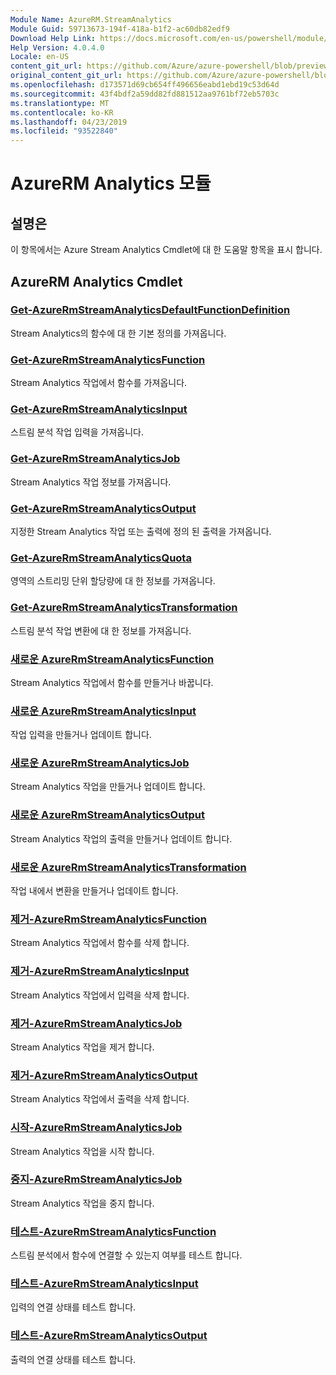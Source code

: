 ```yaml
---
Module Name: AzureRM.StreamAnalytics
Module Guid: 59713673-194f-418a-b1f2-ac60db82edf9
Download Help Link: https://docs.microsoft.com/en-us/powershell/module/azurerm.streamanalytics
Help Version: 4.0.4.0
Locale: en-US
content_git_url: https://github.com/Azure/azure-powershell/blob/preview/src/ResourceManager/StreamAnalytics/Commands.StreamAnalytics/help/AzureRM.StreamAnalytics.md
original_content_git_url: https://github.com/Azure/azure-powershell/blob/preview/src/ResourceManager/StreamAnalytics/Commands.StreamAnalytics/help/AzureRM.StreamAnalytics.md
ms.openlocfilehash: d173571d69cb654ff496656eabd1ebd19c53d64d
ms.sourcegitcommit: 43f4bdf2a59dd82fd881512aa9761bf72eb5703c
ms.translationtype: MT
ms.contentlocale: ko-KR
ms.lasthandoff: 04/23/2019
ms.locfileid: "93522840"
---
```

# AzureRM Analytics 모듈
## 설명은
이 항목에서는 Azure Stream Analytics Cmdlet에 대 한 도움말 항목을 표시 합니다.

## AzureRM Analytics Cmdlet
### [Get-AzureRmStreamAnalyticsDefaultFunctionDefinition](Get-AzureRmStreamAnalyticsDefaultFunctionDefinition.md)
Stream Analytics의 함수에 대 한 기본 정의를 가져옵니다.

### [Get-AzureRmStreamAnalyticsFunction](Get-AzureRmStreamAnalyticsFunction.md)
Stream Analytics 작업에서 함수를 가져옵니다.

### [Get-AzureRmStreamAnalyticsInput](Get-AzureRmStreamAnalyticsInput.md)
스트림 분석 작업 입력을 가져옵니다.

### [Get-AzureRmStreamAnalyticsJob](Get-AzureRmStreamAnalyticsJob.md)
Stream Analytics 작업 정보를 가져옵니다.

### [Get-AzureRmStreamAnalyticsOutput](Get-AzureRmStreamAnalyticsOutput.md)
지정한 Stream Analytics 작업 또는 출력에 정의 된 출력을 가져옵니다.

### [Get-AzureRmStreamAnalyticsQuota](Get-AzureRmStreamAnalyticsQuota.md)
영역의 스트리밍 단위 할당량에 대 한 정보를 가져옵니다.

### [Get-AzureRmStreamAnalyticsTransformation](Get-AzureRmStreamAnalyticsTransformation.md)
스트림 분석 작업 변환에 대 한 정보를 가져옵니다.

### [새로운 AzureRmStreamAnalyticsFunction](New-AzureRmStreamAnalyticsFunction.md)
Stream Analytics 작업에서 함수를 만들거나 바꿉니다.

### [새로운 AzureRmStreamAnalyticsInput](New-AzureRmStreamAnalyticsInput.md)
작업 입력을 만들거나 업데이트 합니다.

### [새로운 AzureRmStreamAnalyticsJob](New-AzureRmStreamAnalyticsJob.md)
Stream Analytics 작업을 만들거나 업데이트 합니다.

### [새로운 AzureRmStreamAnalyticsOutput](New-AzureRmStreamAnalyticsOutput.md)
Stream Analytics 작업의 출력을 만들거나 업데이트 합니다.

### [새로운 AzureRmStreamAnalyticsTransformation](New-AzureRmStreamAnalyticsTransformation.md)
작업 내에서 변환을 만들거나 업데이트 합니다.

### [제거-AzureRmStreamAnalyticsFunction](Remove-AzureRmStreamAnalyticsFunction.md)
Stream Analytics 작업에서 함수를 삭제 합니다.

### [제거-AzureRmStreamAnalyticsInput](Remove-AzureRmStreamAnalyticsInput.md)
Stream Analytics 작업에서 입력을 삭제 합니다.

### [제거-AzureRmStreamAnalyticsJob](Remove-AzureRmStreamAnalyticsJob.md)
Stream Analytics 작업을 제거 합니다.

### [제거-AzureRmStreamAnalyticsOutput](Remove-AzureRmStreamAnalyticsOutput.md)
Stream Analytics 작업에서 출력을 삭제 합니다.

### [시작-AzureRmStreamAnalyticsJob](Start-AzureRmStreamAnalyticsJob.md)
Stream Analytics 작업을 시작 합니다.

### [중지-AzureRmStreamAnalyticsJob](Stop-AzureRmStreamAnalyticsJob.md)
Stream Analytics 작업을 중지 합니다.

### [테스트-AzureRmStreamAnalyticsFunction](Test-AzureRmStreamAnalyticsFunction.md)
스트림 분석에서 함수에 연결할 수 있는지 여부를 테스트 합니다.

### [테스트-AzureRmStreamAnalyticsInput](Test-AzureRmStreamAnalyticsInput.md)
입력의 연결 상태를 테스트 합니다.

### [테스트-AzureRmStreamAnalyticsOutput](Test-AzureRmStreamAnalyticsOutput.md)
출력의 연결 상태를 테스트 합니다.

